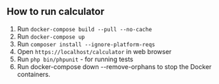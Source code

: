 ## How to run calculator

1. Run `docker-compose build --pull --no-cache`
2. Run `docker-compose up`
3. Run `composer install --ignore-platform-reqs`
4. Open `https://localhost/calculator` in web browser
5. Run `php bin/phpunit` - for running tests
6. Run docker-compose down --remove-orphans to stop the Docker containers.
